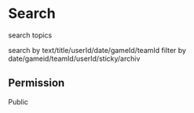 # Search
search topics

search by text/title/userId/date/gameId/teamId
filter by date/gameid/teamId/userId/sticky/archiv


## Permission
Public
